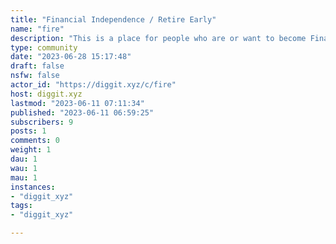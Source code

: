 ```yaml
---
title: "Financial Independence / Retire Early" 
name: "fire"
description: "This is a place for people who are or want to become Financially Independent (FI), which means not having to work for money. Financial Independence is closely related to the concept of Early Retirement/Retiring Early (RE) - quitting your job/career and pursuing other activities with your time. At its core, FI/RE is about maximizing your savings rate (through less spending and/or higher income) to achieve FI and have the freedom to RE as fast as possible."
type: community
date: "2023-06-28 15:17:48"
draft: false
nsfw: false
actor_id: "https://diggit.xyz/c/fire"
host: diggit.xyz
lastmod: "2023-06-11 07:11:34"
published: "2023-06-11 06:59:25"
subscribers: 9
posts: 1
comments: 0
weight: 1
dau: 1
wau: 1
mau: 1
instances:
- "diggit_xyz"
tags: 
- "diggit_xyz"

---
```

